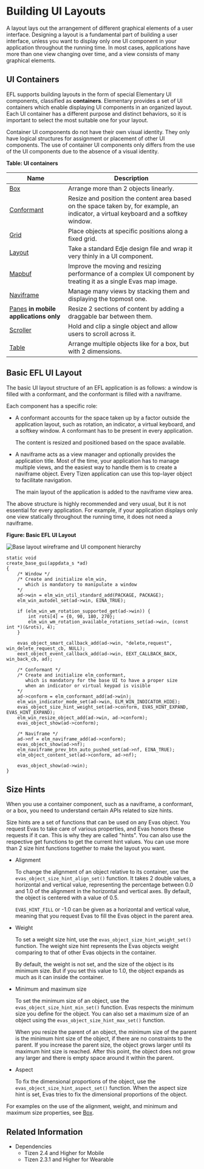 # Building UI Layouts

A layout lays out the arrangement of different graphical elements of a user interface. Designing a layout is a fundamental part of building a user interface, unless you want to display only one UI component in your application throughout the running time. In most cases, applications have more than one view changing over time, and a view consists of many graphical elements.

## UI Containers

EFL supports building layouts in the form of special Elementary UI components, classified as **containers**. Elementary provides a set of UI containers which enable displaying UI components in an organized layout. Each UI container has a different purpose and distinct behaviors, so it is important to select the most suitable one for your layout.

Container UI components do not have their own visual identity. They only have logical structures for assignment or placement of other UI components. The use of container UI components only differs from the use of the UI components due to the absence of a visual identity.

**Table: UI containers**

| Name                                     | Description                              |
|----------------------------------------|----------------------------------------|
| [Box](./container-box.md) | Arrange more than 2 objects linearly.    |
| [Conformant](./container-conformant.md) | Resize and position the content area based on the space taken by, for example, an indicator, a virtual keyboard and a softkey window. |
| [Grid](./container-grid.md) | Place objects at specific positions along a fixed grid. |
| [Layout](./container-layout.md) | Take a standard Edje design file and wrap it very thinly in a UI component. |
| [Mapbuf](./container-mapbuf.md) | Improve the moving and resizing performance of a complex UI component by treating it as a single Evas map image. |
| [Naviframe](./container-naviframe.md) | Manage many views by stacking them and displaying the topmost one. |
| [Panes](./container-panes.md) **in mobile applications only** | Resize 2 sections of content by adding a draggable bar between them. |
| [Scroller](./container-scroller.md) | Hold and clip a single object and allow users to scroll across it. |
| [Table](./container-table.md) | Arrange multiple objects like for a box, but with 2 dimensions. |

## Basic EFL UI Layout

The basic UI layout structure of an EFL application is as follows: a window is filled with a conformant, and the conformant is filled with a naviframe.

Each component has a specific role:

- A conformant accounts for the space taken up by a factor outside the application layout, such as rotation, an indicator, a virtual keyboard, and a softkey window. A conformant has to be present in every application.   

  The content is resized and positioned based on the space available.

- A naviframe acts as a view manager and optionally provides the application title. Most of the time, your application has to manage multiple views, and the easiest way to handle them is to create a naviframe object. Every Tizen application can use this top-layer object to facilitate navigation.   

  The main layout of the application is added to the naviframe view area.

The above structure is highly recommended and very usual, but it is not essential for every application. For example, if your application displays only one view statically throughout the running time, it does not need a naviframe.

**Figure: Basic EFL UI Layout**

![Base layout wireframe and UI component hierarchy](./media/base_layout.png)

```
static void
create_base_gui(appdata_s *ad)
{
    /* Window */
    /* Create and initialize elm_win,
       which is mandatory to manipulate a window
    */
    ad->win = elm_win_util_standard_add(PACKAGE, PACKAGE);
    elm_win_autodel_set(ad->win, EINA_TRUE);

    if (elm_win_wm_rotation_supported_get(ad->win)) {
        int rots[4] = {0, 90, 180, 270};
        elm_win_wm_rotation_available_rotations_set(ad->win, (const int *)(&rots), 4);
    }

    evas_object_smart_callback_add(ad->win, "delete,request", win_delete_request_cb, NULL);
    eext_object_event_callback_add(ad->win, EEXT_CALLBACK_BACK, win_back_cb, ad);

    /* Conformant */
    /* Create and initialize elm_conformant,
       which is mandatory for the base UI to have a proper size
       when an indicator or virtual keypad is visible
    */
    ad->conform = elm_conformant_add(ad->win);
    elm_win_indicator_mode_set(ad->win, ELM_WIN_INDICATOR_HIDE);
    evas_object_size_hint_weight_set(ad->conform, EVAS_HINT_EXPAND, EVAS_HINT_EXPAND);
    elm_win_resize_object_add(ad->win, ad->conform);
    evas_object_show(ad->conform);

    /* Naviframe */
    ad->nf = elm_naviframe_add(ad->conform);
    evas_object_show(ad->nf);
    elm_naviframe_prev_btn_auto_pushed_set(ad->nf, EINA_TRUE);
    elm_object_content_set(ad->conform, ad->nf);

    evas_object_show(ad->win);
}
```

## Size Hints

When you use a container component, such as a naviframe, a conformant, or a box, you need to understand certain APIs related to size hints.

Size hints are a set of functions that can be used on any Evas object. You request Evas to take care of various properties, and Evas honors these requests if it can. This is why they are called "hints". You can also use the respective get functions to get the current hint values. You can use more than 2 size hint functions together to make the layout you want.

- Alignment

  To change the alignment of an object relative to its container, use the `evas_object_size_hint_align_set()` function. It takes 2 double values, a horizontal and vertical value, representing the percentage between 0.0 and 1.0 of the alignment in the horizontal and vertical axes. By default, the object is centered with a value of 0.5.

  `EVAS_HINT_FILL` or -1.0 can be given as a horizontal and vertical value, meaning that you request Evas to fill the Evas object in the parent area.

- Weight

  To set a weight size hint, use the `evas_object_size_hint_weight_set()` function. The weight size hint represents the Evas objects weight comparing to that of other Evas objects in the container.

  By default, the weight is not set, and the size of the object is its minimum size. But if you set this value to 1.0, the object expands as much as it can inside the container.

- Minimum and maximum size

  To set the minimum size of an object, use the `evas_object_size_hint_min_set()` function. Evas respects the minimum size you define for the object. You can also set a maximum size of an object using the `evas_object_size_hint_max_set()` function.

  When you resize the parent of an object, the minimum size of the parent is the minimum hint size of the object, if there are no constraints to the parent. If you increase the parent size, the object grows larger until its maximum hint size is reached. After this point, the object does not grow any larger and there is empty space around it within the parent.

- Aspect

  To fix the dimensional proportions of the object, use the `evas_object_size_hint_aspect_set()` function. When the aspect size hint is set, Evas tries to fix the dimensional proportions of the object.

For examples on the use of the alignment, weight, and minimum and maximum size properties, see [Box](container-box.md).

## Related Information
- Dependencies
  - Tizen 2.4 and Higher for Mobile
  - Tizen 2.3.1 and Higher for Wearable
